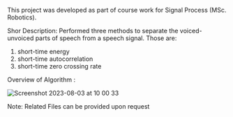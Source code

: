 This project was developed as part of course work for Signal Process (MSc. Robotics). 

Shor Description: 
Performed three methods to separate the voiced- unvoiced parts of speech from a speech signal. Those are:
1. short-time energy
2. short-time autocorrelation
3. short-time zero crossing rate

Overview of Algorithm :

![Screenshot 2023-08-03 at 10 00 33](https://github.com/irfanali1995/Masters_Robotics-/assets/75564524/3d3e1531-94a9-4aa1-900b-222bc82d3b3f)


Note: Related Files can be provided upon request 

